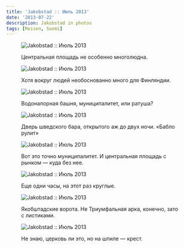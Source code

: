 ```yaml
---
title: 'Jakobstad :: Июль 2013'
date: '2013-07-22'
description: Jakobstad in photos
tags: [Reisen, Suomi]
---
```

<figure>
	<img src="{{urls.media}}/1374511651558-600.jpeg" alt="Jakobstad :: Июль 2013" />
	<figcaption><p>Центральная площадь не особенно многолюдна.</p></figcaption>
</figure>

<figure>
	<img src="{{urls.media}}/1374511656576-600.jpeg" alt="Jakobstad :: Июль 2013" />
	<figcaption><p>Хотя вокруг людей необоснованно много для Финляндии.</p></figcaption>
</figure>

<figure>
	<img src="{{urls.media}}/1374511660861-600.jpeg" alt="Jakobstad :: Июль 2013" />
	<figcaption><p>Водонапорная башня, муниципалитет, или ратуша?</p></figcaption>
</figure>

<figure>
	<img src="{{urls.media}}/1374511665341-600.jpeg" alt="Jakobstad :: Июль 2013" />
	<figcaption><p>Дверь шведского бара, открытого аж до двух ночи. «Бабло рулит»</p></figcaption>
</figure>

<figure>
	<img src="{{urls.media}}/1374511669957-600.jpeg" alt="Jakobstad :: Июль 2013" />
	<figcaption><p>Вот это точно муниципалитет. И центральная площадь с рынком — куда без нее.</p></figcaption>
</figure>

<figure>
	<img src="{{urls.media}}/1374511674596-600.jpeg" alt="Jakobstad :: Июль 2013" />
	<figcaption><p>Еще одни часы, на этот раз круглые.</p></figcaption>
</figure>

<figure>
	<img src="{{urls.media}}/1374511679096-600.jpeg" alt="Jakobstad :: Июль 2013" />
	<figcaption><p>Якобштадские ворота. Не Триумфальная арка, конечно, зато с листиками.</p></figcaption>
</figure>

<figure>
	<img src="{{urls.media}}/1374511683512-600.jpeg" alt="Jakobstad :: Июль 2013" />
	<figcaption><p>Не знаю, церковь ли это, но на шпиле — крест.</p></figcaption>
</figure>
